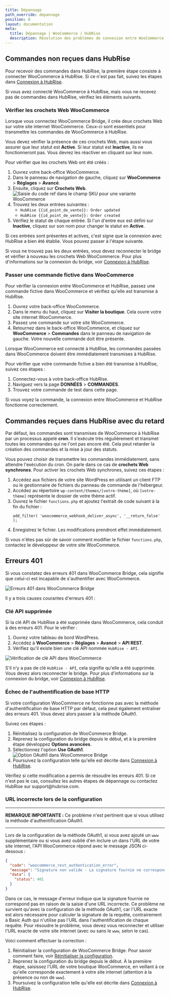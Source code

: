 ```yaml
---
title: Dépannage
path_override: depannage
position: 8
layout: documentation
meta:
  title: Dépannage | WooCommerce | HubRise
  description: Résolution des problèmes de connexion entre WooCommerce et HubRise pour que votre logiciel de caisse et les autres apps fonctionnent de manière cohérente. Connectez les apps et synchronisez vos données.
---
```


## Commandes non reçues dans HubRise

Pour recevoir des commandes dans HubRise, la première étape consiste à connecter WooCommerce à HubRise. Si ce n'est pas fait, suivez les étapes dans [Connexion à HubRise](/apps/woocommerce/connect-hubrise).

Si vous avez connecté WooCommerce à HubRise, mais vous ne recevez pas de commandes dans HubRise, vérifiez les éléments suivants.

### Vérifier les crochets Web WooCommerce

Lorsque vous connectez WooCommerce Bridge, il crée deux crochets Web sur votre site internet WooCommerce. Ceux-ci sont essentiels pour transmettre les commandes de WooCommerce à HubRise.

Vous devez vérifier la présence de ces crochets Web, mais aussi vous assurer que leur statut est **Active**. Si leur statut est **Inactive**, ils ne fonctionneront pas. Vous devrez les réactiver en cliquant sur leur nom.

Pour vérifier que les crochets Web ont été créés :

1. Ouvrez votre back-office WooCommerce.
2. Dans le panneau de navigation de gauche, cliquez sur **WooCommerce** > **Réglages** > **Avancé**.
3. Ensuite, cliquez sur **Crochets Web**.
   ![Saisie du code ref dans le champ SKU pour une variante WooCommerce](./images/010-woocommerce-webhooks.png)
4. Trouvez les deux entrées suivantes :
   - `HubRise {{id_point_de_vente}}: Order updated`
   - `HubRise {{id_point_de_vente}}: Order created`
5. Vérifiez le statut de chaque entrée. Si l'un d'entre eux est défini sur **Inactive**, cliquez sur son nom pour changer le statut en **Active**.

Si ces entrées sont présentes et actives, c'est signe que la connexion avec HubRise a bien été établie. Vous pouvez passer à l'étape suivante.

Si vous ne trouvez pas les deux entrées, vous devez reconnecter le bridge et vérifier à nouveau les crochets Web WooCommerce. Pour plus d'informations sur la connexion du bridge, voir [Connexion à HubRise](/apps/woocommerce/connect-hubrise).

### Passer une commande fictive dans WooCommerce

Pour vérifier la connexion entre WooCommerce et HubRise, passez une commande fictive dans WooCommerce et vérifiez qu'elle est transmise à HubRise.

1. Ouvrez votre back-office WooCommerce.
2. Dans le menu du haut, cliquez sur **Visiter la boutique**. Cela ouvre votre site internet WooCommerce.
3. Passez une commande sur votre site WooCommerce.
4. Retournez dans le back-office WooCommerce, et cliquez sur **WooCommerce** > **Commandes** dans le panneau de navigation de gauche. Votre nouvelle commande doit être présente.

Lorsque WooCommerce est connecté à HubRise, les commandes passées dans WooCommerce doivent être immédiatement transmises à HubRise.

Pour vérifier que votre commande fictive a bien été transmise à HubRise, suivez ces étapes :

1. Connectez-vous à votre back-office HubRise.
2. Naviguez vers la page **DONNÉES** > **COMMANDES**.
3. Trouvez votre commande de test dans cette page.

Si vous voyez la commande, la connexion entre WooCommerce et HubRise fonctionne correctement.

## Commandes reçues dans HubRise avec du retard

Par défaut, les commandes sont transmises de WooCommerce à HubRise par un processus appelé **cron**. Il s'exécute très régulièrement et transmet toutes les commandes qui ne l'ont pas encore été. Cela peut retarder la création des commandes et la mise à jour des statuts.

Vous pouvez choisir de transmettre les commandes immédiatement, sans attendre l'exécution du cron. On parle dans ce cas de **crochets Web synchrones**. Pour activer les crochets Web synchrones, suivez ces étapes :

1. Accédez aux fichiers de votre site WordPress en utilisant un client FTP ou le gestionnaire de fichiers du panneau de commande de l'hébergeur.
2. Accédez au répertoire `wp-content/themes/[votre-thème]`, où `[votre-thème]` représente le dossier de votre thème actif.
3. Ouvrez le fichier `functions.php` et ajoutez l'extrait de code suivant à la fin du fichier :
   ```
   add_filter( 'woocommerce_webhook_deliver_async', '__return_false' );
   ```
4. Enregistrez le fichier. Les modifications prendront effet immédiatement.

Si vous n'êtes pas sûr de savoir comment modifier le fichier `functions.php`, contactez le développeur de votre site WooCommerce.

## Erreurs 401

Si vous constatez des erreurs 401 dans WooCommerce Bridge, cela signifie que celui-ci est incapable de s'authentifier avec WooCommerce.

![Erreurs 401 dans WooCommerce Bridge](./images/015-woocommerce-401-errors.png)

Il y a trois causes courantes d'erreurs 401 :

### Clé API supprimée

Si la clé API de HubRise a été supprimée dans WooCommerce, cela conduit à des erreurs 401. Pour le vérifier :

1. Ouvrez votre tableau de bord WordPress.
2. Accédez à **WooCommerce** > **Réglages** > **Avancé** > **API REST**.
3. Vérifiez qu'il existe bien une clé API nommée `HubRise - API`.

![Vérification de clé API dans WooCommerce](./images/014-woocommerce-rest-api.png)

S'il n'y a pas de clé `HubRise - API`, cela signifie qu'elle a été supprimée. Vous devez alors reconnecter le bridge. Pour plus d'informations sur la connexion du bridge, voir [Connexion à HubRise](/apps/woocommerce/connect-hubrise).

### Échec de l'authentification de base HTTP

Si votre configuration WooCommerce ne fonctionne pas avec la méthode d'authentification de base HTTP par défaut, cela peut également entraîner des erreurs 401. Vous devez alors passer à la méthode OAuth1.

Suivez ces étapes :

1. Réinitialisez la configuration de WooCommerce Bridge.
2. Reprenez la configuration du bridge depuis le début, et à la première étape développez **Options avancées**.
3. Sélectionnez l'option **Use OAuth1**.
   ![Option OAuth1 dans WooCommerce Bridge](./images/013-woocommerce-step-1-advanced.png)
4. Poursuivez la configuration telle qu'elle est décrite dans [Connexion à HubRise](/apps/woocommerce/connect-hubrise).

Vérifiez si cette modification a permis de résoudre les erreurs 401. Si ce n'est pas le cas, consultez les autres étapes de dépannage ou contactez HubRise sur support\@hubrise.com.

### URL incorrecte lors de la configuration

---

**REMARQUE IMPORTANTE :** Ce problème n'est pertinent que si vous utilisez la méthode d'authentification OAuth1.

---

Lors de la configuration de la méthode OAuth1, si vous avez ajouté un `www` supplémentaire ou si vous avez oublié d'en inclure un dans l'URL de votre site internet, l'API WooCommerce répond avec le message JSON ci-dessous :

```json
{
  "code": "woocommerce_rest_authentication_error",
  "message": "Signature non valide - La signature fournie ne correspond pas.",
  "data": {
    "status": 401
  }
}
```

Dans ce cas, le message d'erreur indique que la signature fournie ne correspond pas en raison de la saisie d'une URL incorrecte. Ce problème ne survient qu'avec la configuration de la méthode OAuth1, car l'URL exacte est alors nécessaire pour calculer la signature de la requête, contrairement à Basic Auth qui n'utilise pas l'URL dans l'authentification de chaque requête. Pour résoudre le problème, vous devez vous reconnecter et utiliser l'URL exacte de votre site internet (avec ou sans le `www`, selon le cas).

Voici comment effectuer la correction :

1. Réinitialiser la configuration de WooCommerce Bridge. Pour savoir comment faire, voir [Réinitialiser la configuration](/apps/woocommerce/configuration#reset).
2. Reprenez la configuration du bridge depuis le début. À la première étape, saisissez l'URL de votre boutique WooCommerce, en veillant à ce qu'elle corresponde exactement à votre site internet (attention à la présence ou non de `www`).
3. Poursuivez la configuration telle qu'elle est décrite dans [Connexion à HubRise](/apps/woocommerce/connect-hubrise).
